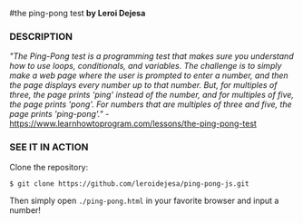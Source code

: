 #the ping-pong test
**by Leroi Dejesa**

### DESCRIPTION
*"The Ping-Pong test is a programming test that makes sure you understand how to use loops, conditionals, and variables. The challenge is to simply make a web page where the user is prompted to enter a number, and then the page displays every number up to that number. But, for multiples of three, the page prints 'ping' instead of the number, and for multiples of five, the page prints 'pong'. For numbers that are multiples of three and five, the page prints 'ping-pong'."* 
-https://www.learnhowtoprogram.com/lessons/the-ping-pong-test 


### SEE IT IN ACTION

Clone the repository:
```console
$ git clone https://github.com/leroidejesa/ping-pong-js.git
```

Then simply open `./ping-pong.html` in your favorite browser and input a number!
